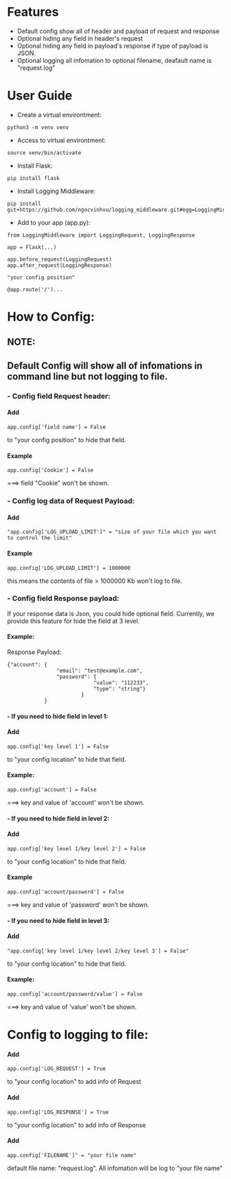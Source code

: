 # Features

- Default config show all of header and payload of request and response
- Optional hiding any field in header's request
- Optional hiding any field in payload's response if type of payload is JSON.
- Optional logging all infomation to optional filename, deafault name is "request.log"

# User Guide

- Create a virtual environtment: 
```
python3 -m venv venv
```
- Access to virtual environtment: 
```
source venv/bin/activate
```
- Install Flask: 
```
pip install flask
```
- Install Logging Middleware: 
```
pip install git+https://github.com/ngocvinhvu/logging_middleware.git#egg=LoggingMiddleware
```
- Add to your app (app.py):
```
from LoggingMiddleware import LoggingRequest, LoggingResponse

app = Flask(...)

app.before_request(LoggingRequest)
app.after_request(LoggingResponse)

"your config position"

@app.route('/')...
```
# How to Config:
## NOTE:
## Default Config will show all of infomations in command line but not logging to file. 
### - Config field Request header:

#### Add 
```
app.config['field name'] = False
``` 
to "your config position" to hide that field.
#### Example
```
app.config['Cookie'] = False
```
 ===> field "Cookie" won't be shown.

### - Config log data of Request Payload:
#### Add 
```
"app.config['LOG_UPLOAD_LIMIT']" = "size of your file which you want to control the limit"
```
#### Example 
```
app.config['LOG_UPLOAD_LIMIT'] = 1000000
```
this means the contents of file > 1000000 Kb won't log to file.


### - Config field Response payload:

If your response data is Json, you could hide optional field. 
Currently, we provide this feature for hide the field at 3 level.
#### Example:
Response Payload: 
```
{"account": {
                "email": "test@example.com",
                "password": {
                            "value": "112233",
                            "type": "string"}
                        }
            }
```
#### - If you need to hide field in level 1:
#### Add 
```
app.config['key level 1'] = False
``` 
to "your config location" to hide that field.
#### Example: 
```
app.config['account'] = False
``` 
===> key and value of 'account' won't be shown.

#### - If you need to hide field in level 2:
#### Add 
```
app.config['key level 1/key level 2'] = False
``` 
to "your config location" to hide that field.
#### Example 
```
app.config['account/password'] = False
``` 
===> key and value of 'password' won't be shown.

#### - If you need to hide field in level 3:
#### Add 
```
"app.config['key level 1/key level 2/key level 3'] = False"
``` 
to "your config location" to hide that field.
#### Example: 
```
app.config['account/password/value'] = False 
```
===> key and value of 'value' won't be shown.



# Config to logging to file:

#### Add 
```
app.config['LOG_REQUEST'] = True
```
to "your config location" to add info of Request

#### Add 
```
app.config['LOG_RESPONSE'] = True
```
to "your config location" to add info of Response

#### Add
```
app.config['FILENAME']" = "your file name"
```
default file name: "request.log". 
 All infomation will be log to "your file name"
